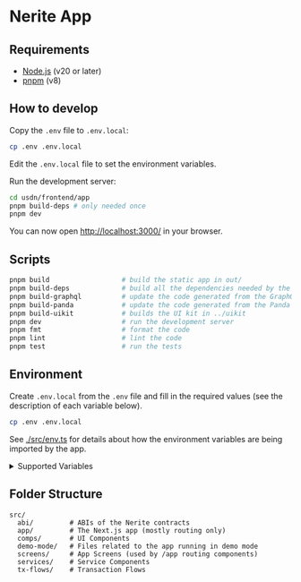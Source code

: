 # Nerite App


## Requirements

- [Node.js](https://nodejs.org/) (v20 or later)
- [pnpm](https://pnpm.io/) (v8)


## How to develop

Copy the `.env` file to `.env.local`:

```sh
cp .env .env.local
```

Edit the `.env.local` file to set the environment variables.

Run the development server:

```sh
cd usdn/frontend/app
pnpm build-deps # only needed once
pnpm dev
```

You can now open <http://localhost:3000/> in your browser.

## Scripts

```sh
pnpm build                  # build the static app in out/
pnpm build-deps             # build all the dependencies needed by the app
pnpm build-graphql          # update the code generated from the GraphQL queries
pnpm build-panda            # update the code generated from the Panda CSS config
pnpm build-uikit            # builds the UI kit in ../uikit
pnpm dev                    # run the development server
pnpm fmt                    # format the code
pnpm lint                   # lint the code
pnpm test                   # run the tests
```

## Environment

Create `.env.local` from the `.env` file and fill in the required values (see the description of each variable below).

```sh
cp .env .env.local
```

See [./src/env.ts](./src/env.ts) for details about how the environment variables are being imported by the app.

<details>
<summary>Supported Variables</summary>

### `NEXT_PUBLIC_ACCOUNT_SCREEN`

Enable or disable the account screen (meant for testing purposes).

```dosini
# Example
NEXT_PUBLIC_ACCOUNT_SCREEN=false
```

### `NEXT_PUBLIC_CHAIN_ID`

The Ethereum network to connect to.

```dosini
# Example
NEXT_PUBLIC_CHAIN_ID=1
```

### `NEXT_PUBLIC_CHAIN_NAME`

The name of the Ethereum network.

```dosini
# Example
NEXT_PUBLIC_CHAIN_NAME=Ethereum
```

### `NEXT_PUBLIC_CHAIN_CURRENCY`

The currency of the Ethereum network.

```dosini
# Format
NEXT_PUBLIC_CHAIN_CURRENCY=name|symbol|decimals

# Example
NEXT_PUBLIC_CHAIN_CURRENCY=Ether|ETH|18
```

### `NEXT_PUBLIC_CHAIN_RPC_URL`

The RPC URL for the Ethereum network.

```dosini
# Example
NEXT_PUBLIC_CHAIN_RPC_URL=https://cloudflare-eth.com
```

### `NEXT_PUBLIC_CHAIN_BLOCK_EXPLORER`

The block explorer for the Ethereum network. Optional.

```dosini
# Format
NEXT_PUBLIC_CHAIN_BLOCK_EXPLORER=name|url

# Example
NEXT_PUBLIC_CHAIN_BLOCK_EXPLORER=Etherscan|https://etherscan.io
```

### `NEXT_PUBLIC_CHAIN_CONTRACT_ENS_REGISTRY`

The address of the ENS registry contract. Optional.

```dosini
# Format
NEXT_PUBLIC_CHAIN_CONTRACT_ENS_REGISTRY=address

# Example
NEXT_PUBLIC_CHAIN_CONTRACT_ENS_REGISTRY=0x00000000000C2E074eC69A0dFb2997BA6C7d2e1e
```

### `NEXT_PUBLIC_CHAIN_CONTRACT_ENS_RESOLVER`

The address of the ENS resolver contract. Optional.

```dosini
# Format
NEXT_PUBLIC_CHAIN_CONTRACT_ENS_RESOLVER=address|blockCreated

# Example
NEXT_PUBLIC_CHAIN_CONTRACT_ENS_RESOLVER=0xce01f8eee7E479C928F8919abD53E553a36CeF67|19258213
```

### `NEXT_PUBLIC_CHAIN_CONTRACT_MULTICALL`

The address of the Multicall contract. Optional.

```dosini
# Format
NEXT_PUBLIC_CHAIN_CONTRACT_MULTICALL=address|blockCreated

# Example
NEXT_PUBLIC_CHAIN_CONTRACT_MULTICALL=0xca11bde05977b3631167028862be2a173976ca11|14353601
```

### `NEXT_PUBLIC_COINGECKO_API_KEY`

API key for CoinGecko integration. Use 'demo' for the demo API or 'pro' for the pro API.

```dosini
# Format
NEXT_PUBLIC_COINGECKO_API_KEY=apiType|API_KEY

# Example
NEXT_PUBLIC_COINGECKO_API_KEY=pro|CG-xxxxxxxxxxxxxxxxxxxx
```

### `NEXT_PUBLIC_BLOCKING_LIST`

Smart contract address for the blocking list implementation. The contract must implement `isBlackListed(address)(bool)`.

```dosini
# Example
NEXT_PUBLIC_BLOCKING_LIST=0x97044531D0fD5B84438499A49629488105Dc58e6
```

### `NEXT_PUBLIC_BLOCKING_VPNAPI`

VPNAPI.io detection to only allow certain country codes.

```dosini
# Format
NEXT_PUBLIC_BLOCKING_VPNAPI=key|countryCodes

# Example
NEXT_PUBLIC_BLOCKING_VPNAPI=1234|US,CA
```

### `NEXT_PUBLIC_DEMO_MODE`

Enable or disable demo mode for testing purposes.

```dosini
# Example
NEXT_PUBLIC_DEMO_MODE=false
```

### `NEXT_PUBLIC_DELEGATE_AUTO`

The default delegate address to use for the interest rate automated strategy.

```dosini
# Example
NEXT_PUBLIC_DELEGATE_AUTO=0x0000000000000000000000000000000000000000
```

### `NEXT_PUBLIC_DEPLOYMENT_FLAVOR`

Indicates a specific deployment variant (e.g., "preview"). This will be displayed in the app header.

```dosini
# Example
NEXT_PUBLIC_DEPLOYMENT_FLAVOR=preview
```

### `NEXT_PUBLIC_KNOWN_INITIATIVES_URL`

URL for fetching known initiatives data (optional).


### `NEXT_PUBLIC_SAFE_API_URL`

URL for the Safe transaction service API.

```dosini
# Example
NEXT_PUBLIC_SAFE_API_URL=https://safe-transaction-mainnet.safe.global/api
```

### `NEXT_PUBLIC_SUBGRAPH_URL`

URL for The Graph protocol subgraph queries.

```dosini
# Example
NEXT_PUBLIC_SUBGRAPH_URL=https://api.studio.thegraph.com/query/…
```

### `NEXT_PUBLIC_VERCEL_ANALYTICS`

Enable or disable Vercel Analytics for tracking application metrics.

```dosini
# Example
NEXT_PUBLIC_VERCEL_ANALYTICS=false
```

### `NEXT_PUBLIC_WALLET_CONNECT_PROJECT_ID`

A WalletConnect project ID which can be obtained by [creating a WalletConnect project](https://cloud.walletconnect.com/app).

### `NEXT_PUBLIC_CONTRACT_…`

Addresses of the Nerite contracts.

</details>

## Folder Structure

```
src/
  abi/         # ABIs of the Nerite contracts
  app/         # The Next.js app (mostly routing only)
  comps/       # UI Components
  demo-mode/   # Files related to the app running in demo mode
  screens/     # App Screens (used by /app routing components)
  services/    # Service Components
  tx-flows/    # Transaction Flows
```
